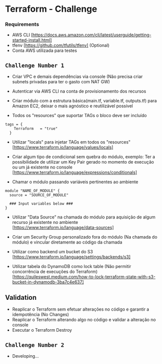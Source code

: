 # Terraform - Challenge

### Requirements
- AWS CLI [https://docs.aws.amazon.com/cli/latest/userguide/getting-started-install.html]
- tfenv [https://github.com/tfutils/tfenv] (Optional)
- Conta AWS utilizada para testes

## ```Challenge Number 1```

- Criar VPC e demais dependências via console (Não precisa criar subnets privadas para ter o gasto com NAT GW)

- Autenticar via AWS CLI na conta de provisionamento dos recursos

- Criar módulo com a estrutura básica(main.tf, variable.tf, outputs.tf) para Amazon EC2, deixar o mais agnóstico e reutilizável possível

- Todos os "resources" que suportar TAGs o bloco deve ser incluído
```
tags = {
    Terraform   = "true"
  }
```

- Utilizar "locals" para injetar TAGs em todos os "resources" [https://www.terraform.io/language/values/locals]

- Criar algum tipo de condicional sem quebra do módulo, exemplo: Ter a possibilidade de utilizar um Key Pair gerado no momento de execução ou um já existente no console [https://www.terraform.io/language/expressions/conditionals]

- Chamar o módulo passando variáveis pertinentes ao ambiente
```
module "NAME_OF_MODULE" {
  source = "SOURCE_OF_MODULE"

  ### Input variables below ###
}
```

- Utilizar "Data Source" na chamada do módulo para aquisição de algum recurso já existente no ambiente [https://www.terraform.io/language/data-sources]

- Criar um Security Group personalizado fora do módulo (Na chamada do módulo) e vincular diretamente ao código da chamada

- Utilizar como backend um bucket do S3 [https://www.terraform.io/language/settings/backends/s3]

- Utilizar tabela do DynamoDB como lock table (Não permitir concorrência de execuções do Terraform) [https://quileswest.medium.com/how-to-lock-terraform-state-with-s3-bucket-in-dynamodb-3ba7c4e637]

## Validation

- Reaplicar o Terraform sem efetuar alterações no código e garantir a idempotência (No Changes)
- Reaplicar o Terraform alterando algo no código e validar a alteração no console
- Executar o Terraform Destroy

## ```Challenge Number 2```

- Developing...
